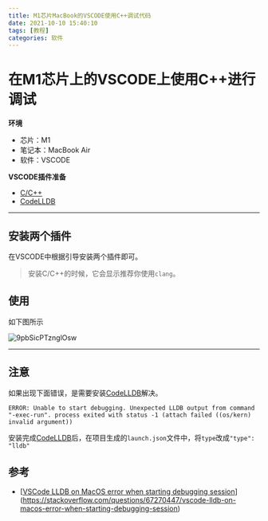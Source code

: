 ```yaml
---
title: M1芯片MacBook的VSCODE使用C++调试代码
date: 2021-10-10 15:40:10
tags: [教程]
categories: 软件
---
```


# 在M1芯片上的VSCODE上使用C++进行调试

**环境**

- 芯片：M1
- 笔记本：MacBook Air
- 软件：VSCODE

**VSCODE插件准备**

- [C/C++](https://marketplace.visualstudio.com/items?itemName=ms-vscode.cpptools)
- [CodeLLDB](https://marketplace.visualstudio.com/items?itemName=vadimcn.vscode-lldb)

---

## 安装两个插件

在VSCODE中根据引导安装两个插件即可。

> 安装C/C++的时候，它会显示推荐你使用`clang`。

## 使用

如下图所示

![9pbSicPTznglOsw](https://i.loli.net/2021/10/10/9pbSicPTznglOsw.png)

---

## 注意

如果出现下面错误，是需要安装[CodeLLDB](https://marketplace.visualstudio.com/items?itemName=vadimcn.vscode-lldb)解决。

```
ERROR: Unable to start debugging. Unexpected LLDB output from command "-exec-run". process exited with status -1 (attach failed ((os/kern) invalid argument))
```

安装完成[CodeLLDB](https://marketplace.visualstudio.com/items?itemName=vadimcn.vscode-lldb)后，在项目生成的`launch.json`文件中，将`type`改成`"type": "lldb"`



## 参考

- [[VSCode LLDB on MacOS error when starting debugging session](https://stackoverflow.com/questions/67270447/vscode-lldb-on-macos-error-when-starting-debugging-session)](https://stackoverflow.com/questions/67270447/vscode-lldb-on-macos-error-when-starting-debugging-session)

